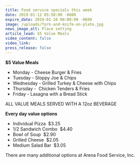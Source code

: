 ```yaml
---
title: Food service specials this week
date: 2019-01-12 05:58:00 -0600
expire_date: 2019-01-18 00:00:00 -0600
image: /uploads/fork-and-knife-on-plate.jpg
news_image_alt: Place setting
article_lead: $5 Value Meals
video_content: false
video_link:
press_release: false
---
```


**$5 Value Meals**

* Monday - Cheese Burger & Fries
* Tuesday - Sloppy Joe & Chips
* Wednesday - Grilled Turkey & Cheese with Chips
* Thursday - &nbsp;Chicken Tenders & Fries&nbsp;
* Friday - Lasagna with a Bread Stick

ALL VALUE MEALS SERVED WITH A 12oz BEVERAGE

**Every day value options**

* Individual Pizza &nbsp;$3.25
* 1/2 Sandwich Combo &nbsp;$4.40
* Bowl of Soup &nbsp;$2.90
* Grilled Cheese &nbsp;$2.05
* Medium Salad Bar &nbsp;$3.05

There are many additional options at Arena Food Service, Inc.
